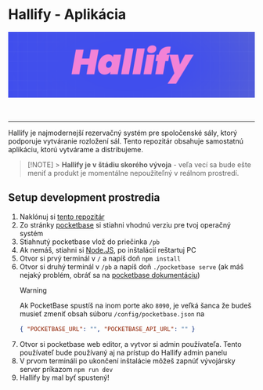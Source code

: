 # Hallify - Aplikácia

![Hallify banner](https://raw.githubusercontent.com/hallify-sk/github-assets/main/Hallify-Banner.png)

<p align="center">
  <img src="https://img.shields.io/github/stars/hallify-sk/Hallify?style=for-the-badge" alt=""/>
  <img src="https://img.shields.io/github/last-commit/hallify-sk/Hallify?style=for-the-badge" alt=""/>
  <img src="https://img.shields.io/github/issues/hallify-sk/Hallify?style=for-the-badge" alt=""/>
  <img src="https://img.shields.io/github/issues-pr/hallify-sk/Hallify?style=for-the-badge" alt=""/>
  <img src="https://img.shields.io/github/license/hallify-sk/Hallify?style=for-the-badge" alt=""/>
</p>

---

Hallify je najmodernejší rezervačný systém pre spoločenské sály, ktorý podporuje vytváranie rozložení sál. Tento repozitár obsahuje samostatnú aplikáciu, ktorú vytvárame a distribujeme.

> [!NOTE] > **Hallify je v štádiu skorého vývoja** - veľa vecí sa bude ešte meniť a produkt je momentálne nepoužiteľný v reálnom prostredí.

## Setup development prostredia

1. Naklónuj si [tento repozitár](https://github.com/hallify-sk/Hallify.git)
2. Zo stránky [pocketbase](https://pocketbase.io/docs) si stiahni vhodnú verziu pre tvoj operačný systém
3. Stiahnutý pocketbase vlož do priečinka `/pb`
4. Ak nemáš, stiahni si [Node.JS](https://nodejs.org/en), po inštalácií reštartuj PC
5. Otvor si prvý terminál v `/` a napíš doň `npm install`
6. Otvor si druhý terminál v `/pb` a napíš doň `./pocketbase serve` (ak máš nejaký problém, obráť sa na [pocketbase dokumentáciu](https://pocketbase.io/docs))
    > [!WARNING]
    > Ak PocketBase spustíš na inom porte ako `8090`, je veľká šanca že budeš musieť zmeniť obsah súboru `/config/pocketbase.json` na
    >
    > ```json
    > { "POCKETBASE_URL": "", "POCKETBASE_API_URL": "" }
    > ```
7. Otvor si pocketbase web editor, a vytvor si admin používateľa. Tento používateľ bude používaný aj na prístup do Hallify admin panelu
8. V prvom termináli po ukončení inštalácie môžeš zapnúť vývojársky server príkazom `npm run dev`
9. Hallify by mal byť spustený!
